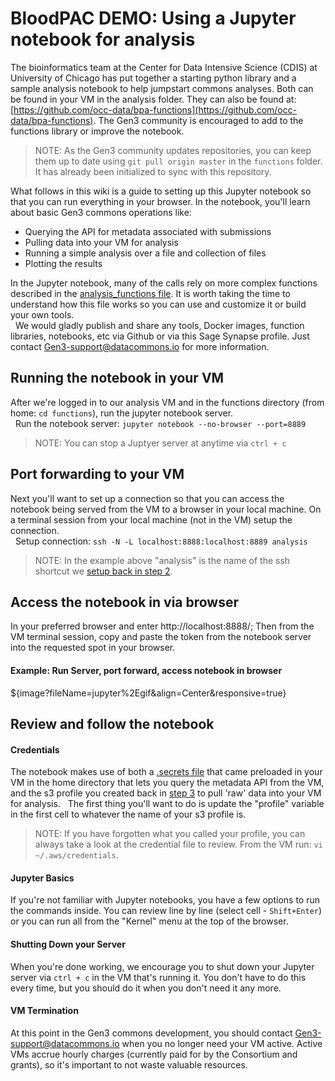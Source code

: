 # BloodPAC DEMO: Using a Jupyter notebook for analysis


The bioinformatics team at the Center for Data Intensive Science (CDIS) at University of Chicago has put together a starting python library and a sample analysis notebook to help jumpstart commons analyses.    Both can be found in your VM in the analysis folder.    They can also be found at: [https://github.com/occ-data/bpa-functions](https://github.com/occ-data/bpa-functions).    The Gen3 community is encouraged to add to the functions library or improve the notebook.  

> NOTE:   As the Gen3 community updates repositories, you can keep them up to date using `git pull origin master` in the `functions` folder.   It has already been initialized to sync with this repository.

What follows in this wiki is a guide to setting up this Jupyter notebook so that you can run everything in your browser.   In the notebook, you'll learn about basic Gen3 commons operations like:  

* Querying the API for metadata associated with submissions
* Pulling data into your VM for analysis
* Running a simple analysis over a file and collection of files
* Plotting the results

In the Jupyter notebook, many of the calls rely on more complex functions described in the [analysis_functions file](https://github.com/occ-data/bpa-functions/blob/master/analysis_functions_v2.py).   It is worth taking the time to understand how this file works so you can use and customize it or build your own tools.    
&nbsp;
We would gladly publish and share any tools, Docker images, function libraries, notebooks, etc via Github or via this Sage Synapse profile.   Just contact Gen3-support@datacommons.io for more information.

## Running the notebook in your VM

After we're logged in to our analysis VM and in the functions directory (from home: `cd functions`), run the jupyter notebook server.  
&nbsp;
Run the notebook server: ```jupyter notebook --no-browser --port=8889```

>NOTE:   You can stop a Juptyer server at anytime via `ctrl + c`

## Port forwarding to your VM

Next you'll want to set up a connection so that you can access the notebook being served from the VM to a browser in your local machine.   On a terminal session from your local machine (not in the VM) setup the connection.   
&nbsp;
Setup connection:   `ssh -N -L localhost:8888:localhost:8889 analysis`

> NOTE:   In the example above "analysis" is the name of the ssh shortcut we [setup back in step 2](https://www.synapse.org/#!Synapse:syn8011461/wiki/414184).

## Access the notebook in via browser

In your preferred browser and enter http://localhost:8888/;   Then from the VM terminal session, copy and paste the token from the notebook server into the requested spot in your browser.

#### Example:   Run Server, port forward, access notebook in browser
${image?fileName=jupyter%2Egif&align=Center&responsive=true}

## Review and follow the notebook

#### Credentials

The notebook makes use of both a [.secrets file](https://www.synapse.org/#!Synapse:syn8011461/wiki/415875) that came preloaded in your VM in the home directory that lets you query the metadata API from the VM, and the s3 profile you created back in [step 3](https://www.synapse.org/#!Synapse:syn8011461/wiki/415865) to pull 'raw' data into your VM for analysis.
&nbsp;
The first thing you'll want to do is update the "profile" variable in the first cell to whatever the name of your s3 profile is.       

>NOTE:  If you have forgotten what you called your profile, you can always take a look at the credential file to review.  From the VM run:  `vi ~/.aws/credentials`.  

#### Jupyter Basics
If you're not familiar with Jupyter notebooks, you have a few options to run the commands inside.   You can review line by line (select cell - `Shift+Enter`) or you can run all from the "Kernel" menu at the top of the browser.   

#### Shutting Down your Server
When you're done working, we encourage you to shut down your Jupyter server via `ctrl + c` in the VM that's running it.  You don't have to do this every time, but you should do it when you don't need it any more.   

#### VM Termination
At this point in the Gen3 commons development, you should contact Gen3-support@datacommons.io when you no longer need your VM active.   Active VMs accrue hourly charges (currently paid for by the Consortium and grants), so it's important to not waste valuable resources.   
